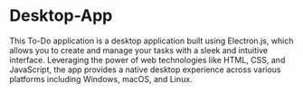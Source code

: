 # Desktop-App
This To-Do application is a desktop application built using Electron.js, which allows you to create and manage your tasks with a sleek and intuitive interface. Leveraging the power of web technologies like HTML, CSS, and JavaScript, the app provides a native desktop experience across various platforms including Windows, macOS, and Linux.
